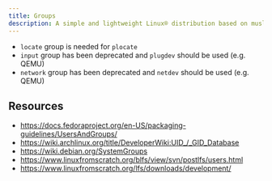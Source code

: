 ```yaml
---
title: Groups
description: A simple and lightweight Linux® distribution based on musl libc and toybox
---
```


- `locate` group is needed for `plocate`
- `input` group has been deprecated and `plugdev` should be used (e.g. QEMU)
- `network` group has been deprecated and `netdev` should be used (e.g. QEMU)

## Resources
- https://docs.fedoraproject.org/en-US/packaging-guidelines/UsersAndGroups/
- https://wiki.archlinux.org/title/DeveloperWiki:UID_/_GID_Database
- https://wiki.debian.org/SystemGroups
- https://www.linuxfromscratch.org/blfs/view/svn/postlfs/users.html
- https://www.linuxfromscratch.org/lfs/downloads/development/
